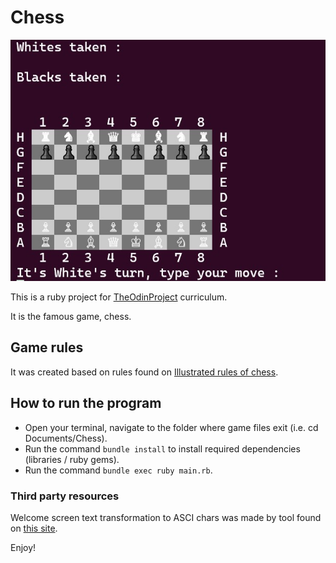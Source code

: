 # Chess

![](./docs/chess.jpg)


This is a ruby project for [TheOdinProject](https://www.theodinproject.com/) curriculum.

It is the famous game, chess.

## Game rules
It was created based on rules found on [Illustrated rules of chess](http://www.chessvariants.org/d.chess/chess.html).

## How to run the program
* Open your terminal, navigate to the folder where game files exit (i.e. cd Documents/Chess).
* Run the command `bundle install` to install required dependencies (libraries / ruby gems).
* Run the command `bundle exec ruby main.rb`.

### Third party resources
Welcome screen text transformation to ASCI chars was made by tool found on [this site](http://patorjk.com/software/taag/#p=display&f=Graffiti&t=Type%20Something%20).

Enjoy!